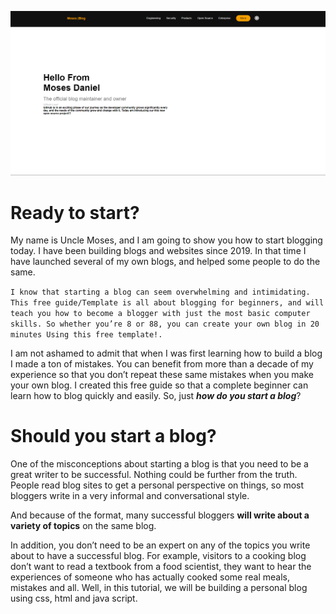 [![first page](/images/first%20page.png 'Hover and get to the site!')](https://blog-development2.vercel.app/)
# **Ready to start?**
My name is Uncle Moses, and I am going to show you how to start blogging today. I have been building blogs and websites since 2019. In that time I have launched several of my own blogs, and helped some people to do the same.

`I know that starting a blog can seem overwhelming and intimidating. This free guide/Template is all about blogging for beginners, and will teach you how to become a blogger with just the most basic computer skills. So whether you’re 8 or 88, you can create your own blog in 20 minutes Using this free template!.`

I am not ashamed to admit that when I was first learning how to build a blog I made a ton of mistakes. You can benefit from more than a decade of my experience so that you don’t repeat these same mistakes when you make your own blog. I created this free guide so that a complete beginner can learn how to blog quickly and easily.
So, just ***how do you start a blog***?
# **Should you start a blog?**
One of the misconceptions about starting a blog is that you need to be a great writer to be successful. Nothing could be further from the truth. People read blog sites to get a personal perspective on things, so most bloggers write in a very informal and conversational style.

And because of the format, many successful bloggers **will write about a variety of topics** on the same blog.

In addition, you don’t need to be an expert on any of the topics you write about to have a successful blog. For example, visitors to a cooking blog don’t want to read a textbook from a food scientist, they want to hear the experiences of someone who has actually cooked some real meals, mistakes and all. Well, in this tutorial, we will be building a personal blog using css, html and java script.

